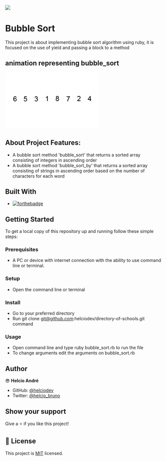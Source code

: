 ![](https://img.shields.io/badge/Microverse-blueviolet)


# Bubble Sort
This project is about implementing bubble sort algorithm using ruby, it is focused on the use of yield and passing a block to a method

## animation representing bubble_sort
![screenshot](images/bubble_sort.gif)


## About Project Features:

- A bubble sort method 'bubble_sort' that returns a sorted array consisting of integers in ascending order
- A bubble sort method 'bubble_sort_by' that returns a sorted array consisting of strings in ascending order based on the number of characters for each word


## Built With

- [![forthebadge](https://forthebadge.com/images/badges/made-with-ruby.svg)](https://forthebadge.com)

## Getting Started

To get a local copy of this repository up and running follow these simple steps:

### Prerequisites

- A PC or device with internet connection with the ability to use command line  or terminal.

### Setup

- Open the command line  or terminal

### Install

- Go to your preferred directory
- Run git clone git@github.com:helciodev/directory-of-schools.git command

### Usage

- Open command line and type ruby bubble_sort.rb to run the file
- To change arguments edit the arguments on bubble_sort.rb

## Author

😎 **Helcio André**

- GitHub: [@helciodev](https://github.com/helciodev)
- Twitter: [@helcio_bruno](https://twitter.com/helcio_bruno)

## Show your support

Give a ⭐️ if you like this project!

## 📝 License

This project is [MIT](https://choosealicense.com/licenses/mit/) licensed.


